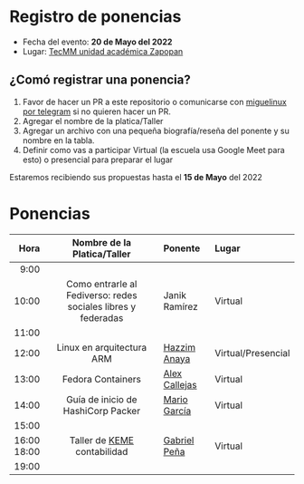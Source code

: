 # Registro de ponencias

* Fecha del evento: **20 de Mayo del 2022**
* Lugar: [TecMM unidad académica Zapopan](https://goo.gl/maps/8fyaXKKnY9jaHaXB8)

## ¿Comó registrar una ponencia?

1. Favor de hacer un PR a este repositorio o comunicarse con
   [miguelinux por telegram](https://t.me/miguelinux) si no quieren
   hacer un PR.
2. Agregar el nombre de la platica/Taller 
3. Agregar un archivo con una pequeña biografía/reseña del ponente
   y su nombre en la tabla.
4. Definir como vas a participar Virtual (la escuela usa Google Meet para esto) 
   o presencial para preparar el lugar

Estaremos recibiendo sus propuestas hasta el **15 de Mayo** del 2022

# Ponencias

| Hora  | Nombre de la Platica/Taller | Ponente | Lugar |
| ---:  |           :---:             | :---    | :---  |
|  9:00 |  |  |  |
| 10:00 | Como entrarle al Fediverso: redes sociales libres y federadas | Janik Ramírez | Virtual |
| 11:00 |  |  |  |
| 12:00 | Linux en arquitectura ARM | [Hazzim Anaya](HazzimAnaya.md) | Virtual/Presencial |
| 13:00 | Fedora Containers | [Alex Callejas](alexcallejas.md) | Virtual |
| 14:00 | Guía de inicio de HashiCorp Packer | [Mario García](MarioGarcia.md) | Virtual |
| 15:00 |  |  |  |
| 16:00 <br> 18:00 | Taller de [KEME](https://keme.sourceforge.io/) contabilidad | [Gabriel Peña](gabrielpena.md)| Virtual |
| 19:00 |  |  |  |

